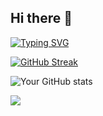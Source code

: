 ## Hi there 👋

<!--
**spindouken/spindouken** is a ✨ _special_ ✨ repository because its `README.md` (this file) appears on your GitHub profile.

Here are some ideas to get you started:

- 🔭 I’m currently working on ...
- 🌱 I’m currently learning ...
- 👯 I’m looking to collaborate on ...
- 🤔 I’m looking for help with ...
- 💬 Ask me about ...
- 📫 How to reach me: ...
- 😄 Pronouns: ...
- ⚡ Fun fact: ...
![Top Langs](https://github-readme-stats.vercel.app/api/top-langs/?username=spindouken&hide=jupyter%20notebook)

Skills and Tools
![Python](https://img.shields.io/badge/-Python-3776AB?style=flat-square&logo=python&logoColor=white)

custom header image
![Header](https://your-image-url.com/header.png)
-->


[![Typing SVG](https://readme-typing-svg.herokuapp.com?font=Fira+Code&pause=1000&width=435&lines=Machine+Learning+Engineer;Science+Lover;Big+Chiller😄)](https://git.io/typing-svg)

[![GitHub Streak](https://github-readme-streak-stats.herokuapp.com/?user=spindouken&theme=dark)](https://git.io/streak-stats)

![Your GitHub stats](https://github-readme-stats.vercel.app/api?username=spindouken&show_icons=true&theme=radical)

![](https://activity-graph.herokuapp.com/graph?username=spindouken&theme=github)


